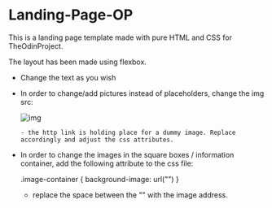 # Landing-Page-OP

This is a landing page template made with pure HTML and CSS for TheOdinProject.

The layout has been made using flexbox.

- Change the text as you wish
- In order to change/add pictures instead of placeholders, change the img src:

   <div class="image">
          <img class="imgDummy" src="https://dummyimage.com/640x360/fff/aaa" alt="img" />
          
      - the http link is holding place for a dummy image. Replace accordingly and adjust the css attributes.

- In order to change the images in the square boxes / information container, add the following attribute to the css file:

  .image-container {
  background-image: url("")
  }
  
  - replace the space between the "" with the image address.

  
